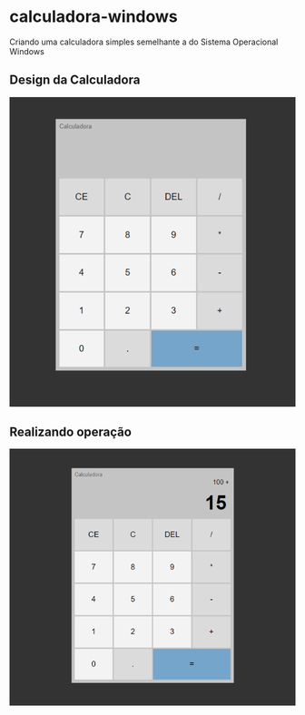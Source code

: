 # calculadora-windows
Criando uma calculadora simples semelhante a do Sistema Operacional Windows

## Design da Calculadora
<p align="center">
  <img  src="img/calc.png">
</p>

## Realizando operação
<p align="center">
  <img  src="img/calc1.png">
</p>
